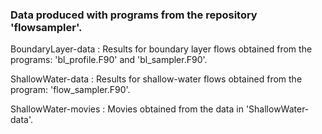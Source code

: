 ### Data produced with programs from the repository 'flowsampler'.

BoundaryLayer-data : Results for boundary layer flows obtained from the programs: 'bl_profile.F90' and 'bl_sampler.F90'.

ShallowWater-data : Results for shallow-water flows obtained from the program: 'flow_sampler.F90'.

ShallowWater-movies : Movies obtained from the data in 'ShallowWater-data'.
